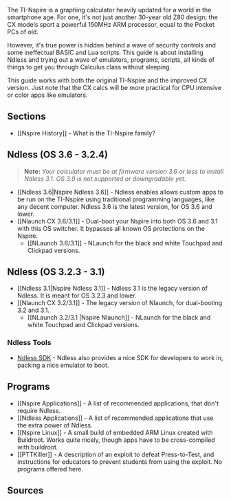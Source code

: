 The TI-Nspire is a graphing calculator heavily updated for a world in the smartphone age. For one, it's not just another 30-year old Z80 design; the CX models sport a powerful 150MHz ARM processor, equal to the Pocket PCs of old.

However, it's true power is hidden behind a wave of security controls and some ineffectual BASIC and Lua scripts. This guide is about installing Ndless and trying out a wave of emulators, programs, scripts, all kinds of things to get you through Calculus class without sleeping.

This guide works with both the original TI-Nspire and the improved CX version. Just note that the CX calcs will be more practical for CPU intensive or color apps like emulators.

## Sections

* [[Nspire History]] - What is the TI-Nspire family?

## Ndless (OS 3.6 - 3.2.4)

> **Note:** _Your calculator must be at firmware version 3.6 or less to install Ndless 3.1.  OS 3.9 is not supported or downgradable yet._

* [[Ndless 3.6|Nspire Ndless 3.6]] - Ndless enables allows custom apps to be run on the TI-Nspire using traditional programming languages, like any decent computer. Ndless 3.6 is the latest version, for OS 3.6 and lower.
* [[Nlaunch CX 3.6/3.1]] - Dual-boot your Nspire into both OS 3.6 and 3.1 with this OS switcher. It bypasses all known OS protections on the Nspire. 
  * [[NLaunch 3.6/3.1]] - NLaunch for the black and white Touchpad and Clickpad versions.

## Ndless (OS 3.2.3 - 3.1)

* [[Ndless 3.1|Nspire Ndless 3.1]] - Ndless 3.1 is the legacy version of Ndless. It is meant for OS 3.2.3 and lower.
* [[Nlaunch CX 3.2/3.1]] - The legacy version of Nlaunch, for dual-booting 3.2 and 3.1.
  * [[NLaunch 3.2/3.1 |Nspire Nlaunch]] - NLaunch for the black and white Touchpad and Clickpad versions.

### Ndless Tools

* [Ndless SDK](http://ndless.me/) - Ndless also provides a nice SDK for developers to work in, packing a nice emulator to boot.

## Programs

* [[Nspire Applications]] - A list of recommended applications, that don't require Ndless.
* [[Ndless Applications]] - A list of recommended applications that use the extra power of Ndless.
* [[Nspire Linux]] - A small build of embedded ARM Linux created with Buildroot. Works quite nicely, though apps have to be cross-compiled with buildroot.
* [[PTTKiller]] - A description of an exploit to defeat Press-to-Test, and instructions for educators to prevent students from using the exploit. No programs offered here.

## Sources
